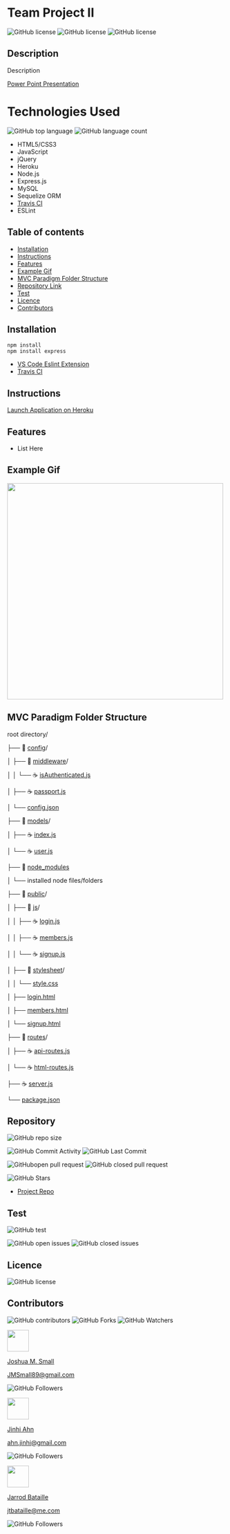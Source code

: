 # **Team Project II**

![GitHub license](https://img.shields.io/badge/Made%20by-%40WasteOfADrumBum-green)
![GitHub license](https://img.shields.io/badge/Made%20by-%40JinhiA-green)
![GitHub license](https://img.shields.io/badge/Made%20by-%40jtbataille-green)

## Description

Description

[Power Point Presentation](https://docs.google.com/presentation/d/1xrm38HKg0Q-XkR0NuTz1hU0R1DjMHUr4zBdDHl0bu1s/edit?usp=sharing)

# Technologies Used

![GitHub top language](https://img.shields.io/github/languages/top/WasteOfADrumBum/Team-Project-II?color=green&logo=github&logoColor=green)
![GitHub language count](https://img.shields.io/github/languages/count/WasteOfADrumBum/Team-Project-II?color=green&logo=github&logoColor=green)

- HTML5/CSS3
- JavaScript
- jQuery
- Heroku
- Node.js
- Express.js
- MySQL
- Sequelize ORM
- [Travis CI](https://travis-ci.com/dashboard)
- ESLint

## Table of contents

- [Installation](#installation)
- [Instructions](#instructions)
- [Features](#features)
- [Example Gif](#example-gif)
- [MVC Paradigm Folder Structure](#MVC-Paradigm-Folder-Structure)
- [Repository Link](#Repository)
- [Test](#Test)
- [Licence](#Licence)
- [Contributors](#Contributors)

## Installation

```
npm install
npm install express
```

- [VS Code Eslint Extension](https://marketplace.visualstudio.com/items?itemName=dbaeumer.vscode-eslint)
- [Travis CI](https://github.com/marketplace/travis-ci)

## Instructions

[Launch Application on Heroku](https://team-project-ii.herokuapp.com/)

## Features

- List Here

## Example Gif

<img src="https://via.placeholder.com/500.png/09f/fff" width="500" />

## MVC Paradigm Folder Structure

root directory/

├── 📁 [config](#config)/

│ ├── 📁 [middleware](#MIDDLEWARE)/

│ │ └── ☕ [isAuthenticated.js](#isAuthenticated.js)

│ ├── ☕ [passport.js](#passport.js)

│ └── [config.json](#config.json)

├── 📁 [models](#models)/

│ ├── ☕ [index.js](#index.js)

│ └── ☕ [user.js](#user.js)

├── 📁 [node_modules](#NODE_MODULES)

│ └── installed node files/folders

├── 📁 [public](#PUBLIC)/

│ ├── 📁 [js](#JS)/

│ │ ├── ☕ [login.js](#login.js)

│ │ ├── ☕ [members.js](#members.js)

│ │ └── ☕ [signup.js](#signup.js)

│ ├── 📁 [stylesheet](#STYLESHEETS)/

│ │ └── [style.css](#style.css)

│ ├── [login.html](#login.html)

│ ├── [members.html](#members.html)

│ └── [signup.html](#signup.html)

├── 📁 [routes](#ROUTES)/

│ ├── ☕ [api-routes.js](#api-routes.js)

│ └── ☕ [html-routes.js](#html-routes.js)

├── ☕ [server.js](#server.js)

└── [package.json](#package.json)

## Repository

![GitHub repo size](https://img.shields.io/github/repo-size/WasteOfADrumBum/Team-Project-II?logo=github)

![GitHub Commit Activity](https://img.shields.io/github/commit-activity/m/WasteOfADrumBum/Team-Project-II)
![GitHub Last Commit](https://img.shields.io/github/last-commit/WasteOfADrumBum/Team-Project-II)

![GitHubopen pull request](https://img.shields.io/github/issues-pr/WasteOfADrumBum/Team-Project-II)
![GitHub closed pull request](https://img.shields.io/github/issues-pr-closed/WasteOfADrumBum/Team-Project-II)

![GitHub Stars](https://img.shields.io/github/stars/WasteOfADrumBum/Team-Project-II?style=social)

- [Project Repo](https://github.com/WasteOfADrumBum/Team-Project-II)

## Test

![GitHub test](https://img.shields.io/badge/test-100%25-success)

![GitHub open issues](https://img.shields.io/github/issues/WasteOfADrumBum/Team-Project-II)
![GitHub closed issues](https://img.shields.io/github/issues-closed/WasteOfADrumBum/Team-Project-II)

## Licence

![GitHub license](https://img.shields.io/badge/license-MIT-blue.svg)

## Contributors

![GitHub contributors](https://img.shields.io/github/contributors/WasteOfADrumBum/Team-Project-II)
![GitHub Forks](https://img.shields.io/github/forks/WasteOfADrumBum/Team-Project-II?label=Fork)
![GitHub Watchers](https://img.shields.io/github/watchers/WasteOfADrumBum/Team-Project-II?label=Watch)

<img src="https://avatars0.githubusercontent.com/u/66432859?v=460" width="50" />

[Joshua M. Small](https://github.com/WasteOfADrumBum)

<JMSmall89@gmail.com>

![GitHub Followers](https://img.shields.io/github/followers/WasteOfADrumBum?label=Follow)

<img src="https://avatars0.githubusercontent.com/u/66880369?v=460" width="50" />

[Jinhi Ahn](https://github.com/JinhiA)

<ahn.jinhi@gmail.com>

![GitHub Followers](https://img.shields.io/github/followers/JinhiA?label=Follow)

<img src="https://avatars0.githubusercontent.com/u/65187093?v=460" width="50" />

[Jarrod Bataille](https://github.com/jtbataille)

<jtbataille@me.com>

![GitHub Followers](https://img.shields.io/github/followers/jtbataille?label=Follow)

